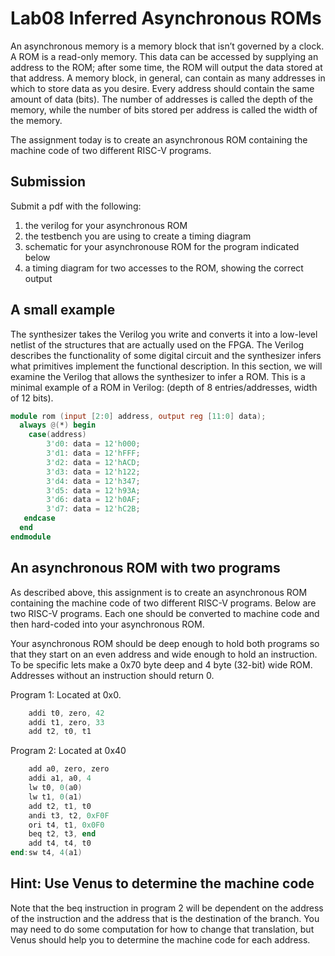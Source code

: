 # Lab08 Inferred Asynchronous ROMs
An asynchronous memory is a memory block that isn’t governed by a clock. A ROM is a read-only memory. 
This data can be accessed by supplying an address to the ROM; after some time, the ROM will output the 
data stored at that address.  A memory block, in general, can contain as many addresses in which to 
store data as you desire.  Every address should contain the same amount of data (bits). The number of 
addresses is called the depth of the memory, while the number of bits stored per address is called the 
width of the memory.

The assignment today is to create an asynchronous ROM containing the machine code of two different RISC-V programs.

## Submission
Submit a pdf with the following: 
1) the verilog for your asynchronous ROM
2) the testbench you are using to create a timing diagram
3) schematic for your asynchronouse ROM for the program indicated below
4) a timing diagram for two accesses to the ROM, showing the correct output

## A small example
The synthesizer takes the Verilog you write and converts it into a low-level netlist of the structures 
that are actually used on the FPGA. The Verilog describes the functionality of some digital circuit and 
the synthesizer infers what primitives implement the functional description. In this section, we will 
examine the Verilog that allows the synthesizer to infer a ROM. This is a minimal example of a ROM in 
Verilog: (depth of 8 entries/addresses, width of 12 bits).

```verilog
module rom (input [2:0] address, output reg [11:0] data); 
  always @(*) begin
    case(address)
        3'd0: data = 12'h000;
        3'd1: data = 12'hFFF; 
        3'd2: data = 12'hACD; 
        3'd3: data = 12'h122; 
        3'd4: data = 12'h347; 
        3'd5: data = 12'h93A; 
        3'd6: data = 12'h0AF; 
        3'd7: data = 12'hC2B;
   endcase 
  end
endmodule
```
## An asynchronous ROM with two programs

As described above, this assignment is to create an asynchronous ROM containing the machine code of two
different RISC-V programs. Below are two RISC-V programs. Each one should be converted to machine code and 
then hard-coded into your asynchronous ROM.

Your asynchronous ROM should be deep enough to hold both programs so that they start on an even address and
wide enough to hold an instruction. To be specific lets make a 0x70 byte deep and 4 byte (32-bit) wide ROM.
Addresses without an instruction should return 0.

Program 1: Located at 0x0.
``` verilog
    addi t0, zero, 42
    addi t1, zero, 33
    add t2, t0, t1
```
Program 2: Located at 0x40
```verilog
    add a0, zero, zero
    addi a1, a0, 4
    lw t0, 0(a0)
    lw t1, 0(a1)
    add t2, t1, t0
    andi t3, t2, 0xF0F
    ori t4, t1, 0x0F0
    beq t2, t3, end
    add t4, t4, t0
end:sw t4, 4(a1)
```

## Hint: Use Venus to determine the machine code
Note that the beq instruction in program 2 will be dependent on the address of the instruction and
the address that is the destination of the branch. You may need to do some computation for how to
change that translation, but Venus should help you to determine the machine code for each address.
